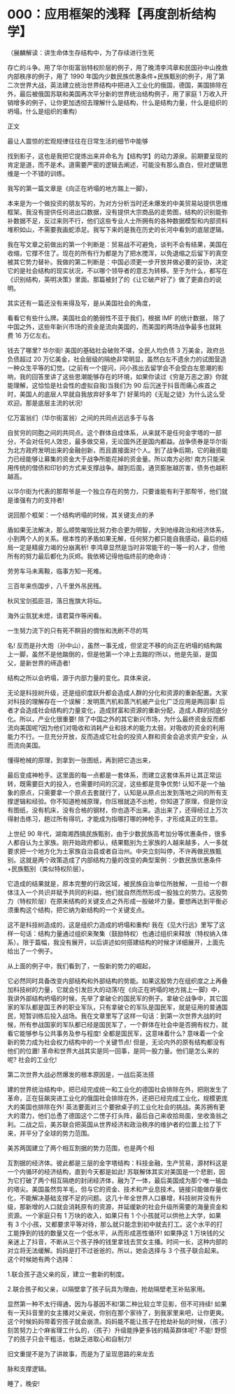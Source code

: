 # 000：应用框架的浅释【再度剖析结构学】

（展麟解读：讲生命体生存结构中，为了存续进行生死

存亡的斗争。用了华尔街富翁特权阶层的例子，用了晚清李鸿章和民国孙中山挽救内部秩序的例子，用了 1990 年国内少数民族优惠条件+民族甄别的例子，用了第二次世界大战，英法建立统治世界结构中把进入工业化的俄国，德国，美国排除在外，最后被俄国苏联和美国再次平分新的世界统治结构例子，用了家庭 1 万收入开销增多的例子，让你更加透彻去理解什么是结构，什么是结构力量，什么是组织的坍塌，什么是组织的重构）

正文

最让人震惊的宏观规律往往在日常生活的细节中能够

找到影子，这也是我把它提炼出来并命名为【结构学】的动力源泉。前期要呈现的肯定是道，而不是术。道需要严密的逻辑去阐述，可能没有那么直白，但对逻辑思维是一个不错的训练。

我写的第一篇文章是《向正在坍塌的地方踹上一脚》，

本来是为一个做投资的朋友写的，为对方分析当时还未爆发的中美贸易站提供思维框架。我没有提供任何进出口数据，没有提供大宗商品的走势图，结构的识别能弥补数据不足，反过来则不行，他们这些专业人士所拥有的各种数据模型和内部资料堆积如山，不需要我画蛇添足。我写下来的是我在历史的长河中看到的底层逻辑。

我在写文章之前做出的第一个判断是：贸易战不可避免，谈判不会有结果，美国在收缩，它撑不住了。现在的所有行为都是为了把水搅浑，以免退缩之后留下的真空被其它势力替补。我做的第二判断是：中国必须更一步开放并做必要的妥协，决定它的是社会结构的现实状况，不以哪个领导者的意志为转移。至于为什么，都写在《识别结构，英明决策》里面。那篇被封了的《让它破产好了》做了更直白的说明。

其实还有一篇还没有来得及写，是从美国社会的角度，

看看它有些什么牌。美国社会的脆弱性不亚于我们，根据 IMF 的统计数据， 除了中国之外，这些年新兴市场的资金是流向美国的，而美国的两场战争最多也就耗费 16 万亿左右。

钱去了哪里? 华尔街! 美国的基础社会破败不堪，全民人均负债 3 万美金，政府总负债超过 20 万亿美金，社会层级的隔绝非常明显，虽然白左不遗余力的试图营造一种众生平等的幻觉。(之前有一个提问，问小孩出去留学会不会受白左思潮的影响，我的回答里讲了这些思潮能够存在的环境，如果你读过《穷是万恶之源》你就能理解，这恰恰是社会性的虚拟自我)当我们为 90 后沉迷于抖音而痛心疾首之时，美国人的底层人早就自我放弃好多年了! 好莱坞的《无耻之徒》为什么这么受欢迎。那是底层主流的状况!

亿万富翁们（华尔街富翁）之间的共同点远远多于与各

自贫穷的同胞之间的共同点。这个群体自成体系，从来就不是任何金字塔的一部分，不会对任何人效忠，最多做交易，无论国外还是国内都益。战争债券是华尔街为北方政府发明出来的金融创新，而且直接面对个人。到了战争后期，它的融资能力已经能够让募集的资金大于战争所能花掉的资金量。所以南方必败! 南方只能采用传统的借债和印钞的方式来支撑战争。越到后面，通货膨胀越厉害，债务也越积越高。

以华尔街为代表的那帮爷是一个独立存在的势力，只要谁能有利于那帮爷，他们就是谁强有力的支持者!

说回那个框架：一个结构坍塌的时候，其关键支点的矛

盾如果无法解决，那么顺势摧毁比努力弥合更为明智，大到地缘政治和经济体系，小到两个人的关系。根本性的矛盾如果无解，任何努力都只能自我感动，最后的结局一定是精疲力竭的分崩离析! 李鸿章显然是当时非常能干的一等一的人才，但他所有的努力最后都化为灰烬。我依稀记得他临终前的绝命诗：

劳劳车马未离鞍，临事方知一死难。

三百年来伤国步，八千里外吊民残。

秋风宝剑孤臣泪，落日旌旗大将坛。

海外尘氛犹未熄，请君莫作等闲看。

一生努力流下的只有死不瞑目的惆怅和洗刷不尽的骂

名! 反而是孙大炮（孙中山），虽然一事无成，但坚定不移的向正在坍塌的结构踹上一脚，虽然不是他踹倒的，但是他第一个冲上去踹的!所以，他是先驱，是国父，是新世界的缔造者!

结构之所以会坍塌，源于内部力量的变化。具体来说，

无论是科技树升级，还是组织度跃升都会造成人群的分化和资源的重新配置。大家对科技的理解存在一个误解：发明蒸汽机和蒸汽机被产业化广泛应用是两回事! 后者才会造成社会结构的力量变化，造成财富和资源的重新分配，造成人群的彻底分化。所以，产业化很重要! 除了中国之外的其它新兴市场，为什么最终资金反而都流向美国呢?因为他们对吸收和消耗产业和技术的能力太弱，对吸收的资金的利用能力不行。一旦充分开放，反而造成它社会的投资人群和资金会追求资产安全，从而流向美国。

懂得枪械的原理，到拿到一张图纸，再到把它造出来，

最后变成神枪手。这里面的每一点都是一套体系，而建立这套体系并让其正常运转，既需要巨大的投入，也需要时间的沉淀，这些都是竞争优势! 认知不是一个抽象的原点，只需要拿一个原点去套就行了，认知是从原点出发到落地之间的所有支撑逻辑和经验。你不知道枪械原理，你压根就造不出枪，你知道了原理，但是你没有图纸，没有机床，没有合格的钢材，你也造不出来。造出来了，还得经过上万次得射击练习，趟过所有得坑，才能成为指哪打哪的神枪手，才形成真正的生意。

上世纪 90 年代，湖南湘西搞民族甄别，由于少数民族高考加分等优惠条件，很多人都自认为土家族。刚开始政府都认，结果甄别为土家族的人越来越多，人一多就要求把一个地方化为土家族自治县或者自治州。中央立刻叫停，不许再做民族甄别。这就是两个政策造成了内部结构力量的改变的典型案例：少数民族优惠条件+民族甄别（类似特权阶层）。

它造成的结果就是，原本完整的行政区域，被民族自治单位所肢解，一旦给一个群体注入一个共识并赋予共同的利益，他们就自然而然形成一股独立的势力。这股势力（特权阶层）在原来结构的关键支点之外形成一股破坏力量。要想再达到平衡必须重构这个结构，把它纳为新结构的一个关键支点。

这不是科技树造成的，这是组织力造成的坍塌和重构! 我在《见大行远》里写了这样一句话：结构力量通过组织来聚集（鼓励特权）也通过组织来释放（特权纳入体系）。限于篇幅，我没有展开，以后讲述如何搭建结构的时候才详细展开，上面先给出了一个例子。

从上面的例子中，我们看到了，一股新的势力的崛起，

它必然同时具备改变内部结构和外部结构的势能。如果这股势力在组织度之上再叠加科技树的力量，它就会引发巨大的动荡!在《向正在坍塌的地方揣上一脚》中，我讲外部结构坍塌的时候，先举了拿破仑的国民军的例子。拿破仑战争中，其它国家的军队都是国王养的职业军队，只有拿破仑的军队是国民军，就是征用的普通国民，短暂训练后投入战场。我在文章里写了这样一句话：到第一次世界大战的时候，所有参战国家的军队都已经是国民军了，一个群体在社会中是否拥有权力，就看它能够参与公共事务及参与程度! 全都是国民军，这意味着什么? 意味着一个全新的势力成为社会权力结构中的一个关键节点! 但是，无论内外的原有结构都没有他们的位置! 革命和世界大战其实是同一回事，是同一股力量。他们是怎么来的呢? 社会的工业化!

第二次世界大战必然爆发的根本原因是，一战后英法搭

建的世界统治结构中，把已经完成统一和工业化的德国社会排除在外，把刚发生了革命，正在狂飙突进工业化的俄国社会排除在外，还把已经完成工业化，规模更庞大的美国也排除在外! 英法要面对三个要掀桌子的工业化社会的挑战。美苏拥有更大的潜力，他们怂恿了德国这个二愣子打头阵，最后自己来收拾局面，坐收渔翁之利。二战之后，美苏联合把英国从世界经济和政治秩序的维护者的位置上拉了下来，并平分了全球的势力范围。

美苏两国建立了两个相互割据的势力范围，也是两个相

互割据的经济体。彼此都是三层的金字塔结构：科技金融，生产贸易，源材料这是一个内循环的经济结构，直到今天都是如此! 苏联解体其实对美国是一个悲剧，因为它打破了两个相互隔绝的封闭经济体，融为了一体，最后美国成为那个唯一输血的塔尖。美国虽然剪羊毛，但与它的资金、技术和产业息技术。链接只能做存量优化，不能解决基础支撑不足的问题。这几十年全世界人口暴增，科技树并没有升级，那新增的人口就会消耗原有的资源，并延缓新的社会升级所需要的海量资金和资源。一个家庭只有 1 万块的收入，如果只有 1 个小孩就可以供他上大学，如果有 3 个小孩，又都要求平等对待，那么就只能念到初中就去打工。这个水平的打工能挣到的钱的数量又在一个低水平，从而形成恶性循环! 如果挣这 1 万块钱的父亲迷上了抖音，不断从三个孩子挣的钱里拿钱去赏女主播。时间一长，这种内部的对立将无法缓解。妈妈是打不过爸爸的，所以，她会选择与 3 个孩子联合起来。这个时候她有两个选择：

1.联合孩子造父亲的反，建立一套新的制度。

2.联合孩子和父亲，以隔壁拿了孩子玩具为理由，抢劫隔壁老王补贴家用。

显然第一种不太行得通，因为与基因不和!第二种比较立竿见影，但不可持续! 如果有一天抖音里的女主播对父亲说，你别在那个家待了，到我家里来吧，让你更爽。这个时候妈妈带着穷孩子就会崩溃。妈妈能不能让孩子在抢劫补贴的时候，（孩子）刻苦努力上个麻省理工什么的，（孩子）升级能挣更多钱的精英群体呢? 不能! 野惯了的孩子只会干粗活，也缺乏进取心和自制力!

旧文重提不是为了讲故事，而是为了呈现思路的来龙去

脉和支撑逻辑。

睡了，晚安!